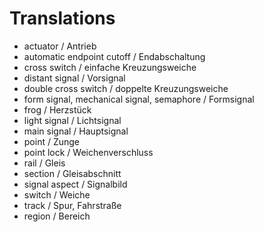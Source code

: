 # Translations
- actuator / Antrieb
- automatic endpoint cutoff / Endabschaltung
- cross switch / einfache Kreuzungsweiche
- distant signal / Vorsignal
- double cross switch / doppelte Kreuzungsweiche
- form signal, mechanical signal, semaphore / Formsignal
- frog / Herzstück
- light signal / Lichtsignal
- main signal / Hauptsignal
- point / Zunge
- point lock / Weichenverschluss
- rail / Gleis
- section / Gleisabschnitt
- signal aspect / Signalbild
- switch / Weiche
- track / Spur, Fahrstraße
- region / Bereich
